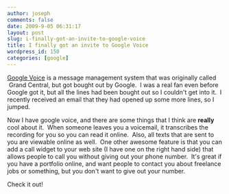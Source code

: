 ```yaml
---
author: joseph
comments: false
date: 2009-9-05 06:31:17
layout: post
slug: i-finally-got-an-invite-to-google-voice
title: I finally got an invite to Google Voice
wordpress_id: 150
categories: [google]
---
```


[Google Voice](https://www.google.com/voice) is a message management system that was originally called  Grand Central, but got bought out by Google.  I was a real fan even before Google got it, but all the lines had been bought out so I couldn't get into it.  I recently received an email that they had opened up some more lines, so I jumped.

<!-- more -->

Now I have google voice, and there are some things that I think are **really** cool about it.  When someone leaves you a voicemail, it transcribes the recording for you so you can read it online.  Also, all texts that are sent to you are viewable online as well.  One other awesome feature is that you can add a call widget to your web site (I have one on the right hand side) that allows people to call you without giving out your phone number.  It's great if you have a portfolio online, and want people to contact you about freelance jobs or something, but you don't want to give out your number.

Check it out!
